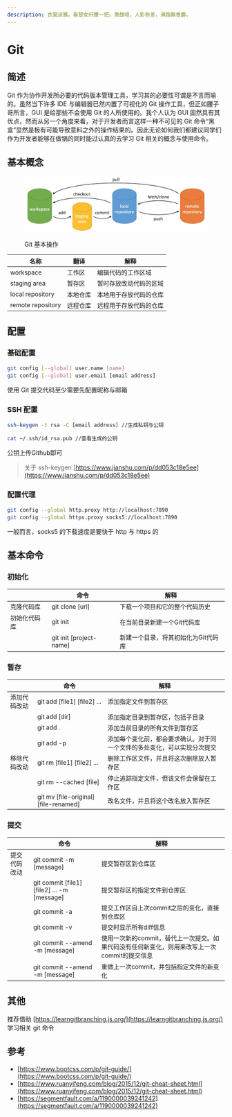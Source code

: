 ```yaml
---
description: 衣裳淡雅。看楚女纤腰一把。箫鼓喧，人影参差，满路飘香麝。
---
```


# Git

## 简述

Git 作为协作开发所必要的代码版本管理工具，学习其的必要性可谓是不言而喻的。虽然当下许多 IDE 与编辑器已然内置了可视化的 Git 操作工具，但正如腰子哥所言，GUI 是给那些不会使用 Git 的人所使用的。我个人认为 GUI 固然具有其优点，然而从另一个角度来看，对于开发者而言这样一种不可见的 Git 命令“黑盒”显然是极有可能导致意料之外的操作结果的。因此无论如何我们都建议同学们作为开发者能够在做锅的同时能过认真的去学习 Git 相关的概念与使用命令。

## 基本概念

<figure><img src="./assets/image.png" alt=""><figcaption><p>Git 基本操作</p></figcaption></figure>

| 名称                | 翻译   | 解释          |
| ----------------- | ---- | ----------- |
| workspace         | 工作区  | 编辑代码的工作区域   |
| staging area      | 暂存区  | 暂时存放改动代码的区域 |
| local repository  | 本地仓库 | 本地用于存放代码的仓库 |
| remote repository | 远程仓库 | 远程用于存放代码的仓库 |

## 配置

### 基础配置

```bash
git config [--global] user.name [name]
git config [--global] user.email [email address]
```

使用 Git 提交代码至少需要先配置昵称与邮箱

### SSH 配置

```bash
ssh-keygen -t rsa -C [email address] //生成私钥与公钥
```

```bash
cat ~/.ssh/id_rsa.pub //查看生成的公钥
```

公钥上传Github即可

> 关于 ssh-keygen [https://www.jianshu.com/p/dd053c18e5ee](https://www.jianshu.com/p/dd053c18e5ee)

### 配置代理

```bash
git config --global http.proxy http://localhost:7890
git config --global https.proxy socks5://localhost:7890
```

一般而言，socks5 的下载速度是要快于 http 与 https 的

## 基本命令

### 初始化

|        | 命令                       | 解释                  |
| ------ | ------------------------ | ------------------- |
| 克隆代码库  | git clone \[url]         | 下载一个项目和它的整个代码历史     |
| 初始化代码库 | git init                 | 在当前目录新建一个Git代码库     |
|        | git init \[project-name] | 新建一个目录，将其初始化为Git代码库 |

### 暂存

|        | 命令                                      | 解释                                   |
| ------ | --------------------------------------- | ------------------------------------ |
| 添加代码改动 | git add \[file1] \[file2] ...           | 添加指定文件到暂存区                           |
|        | git add \[dir]                          | 添加指定目录到暂存区，包括子目录                     |
|        | git add .                               | 添加当前目录的所有文件到暂存区                      |
|        | git add -p                              | 添加每个变化前，都会要求确认。对于同一个文件的多处变化，可以实现分次提交 |
| 移除代码改动 | git rm \[file1] \[file2] ...            | 删除工作区文件，并且将这次删除放入暂存区                 |
|        | git rm --cached \[file]                 | 停止追踪指定文件，但该文件会保留在工作区                 |
|        | git mv \[file-original] \[file-renamed] | 改名文件，并且将这个改名放入暂存区                    |

### 提交

|        | 命令                                             | 解释                                                   |
| ------ | ---------------------------------------------- | ---------------------------------------------------- |
| 提交代码改动 | git commit -m \[message]                       | 提交暂存区到仓库区                                            |
|        | git commit \[file1] \[file2] ... -m \[message] | 提交暂存区的指定文件到仓库区                                       |
|        | git commit -a                                  | 提交工作区自上次commit之后的变化，直接到仓库区                           |
|        | git commit -v                                  | 提交时显示所有diff信息                                        |
|        | git commit --amend -m \[message]               | 使用一次新的commit，替代上一次提交。如果代码没有任何新变化，则用来改写上一次commit的提交信息 |
|        | git commit --amend -m \[message]               | 重做上一次commit，并包括指定文件的新变化                              |

## 其他

推荐借助 [https://learngitbranching.js.org/](https://learngitbranching.js.org/) 学习相关 git 命令

## 参考

* [https://www.bootcss.com/p/git-guide/](https://www.bootcss.com/p/git-guide/)
* [https://www.ruanyifeng.com/blog/2015/12/git-cheat-sheet.html](https://www.ruanyifeng.com/blog/2015/12/git-cheat-sheet.html)
* [https://segmentfault.com/a/1190000039241242](https://segmentfault.com/a/1190000039241242)
